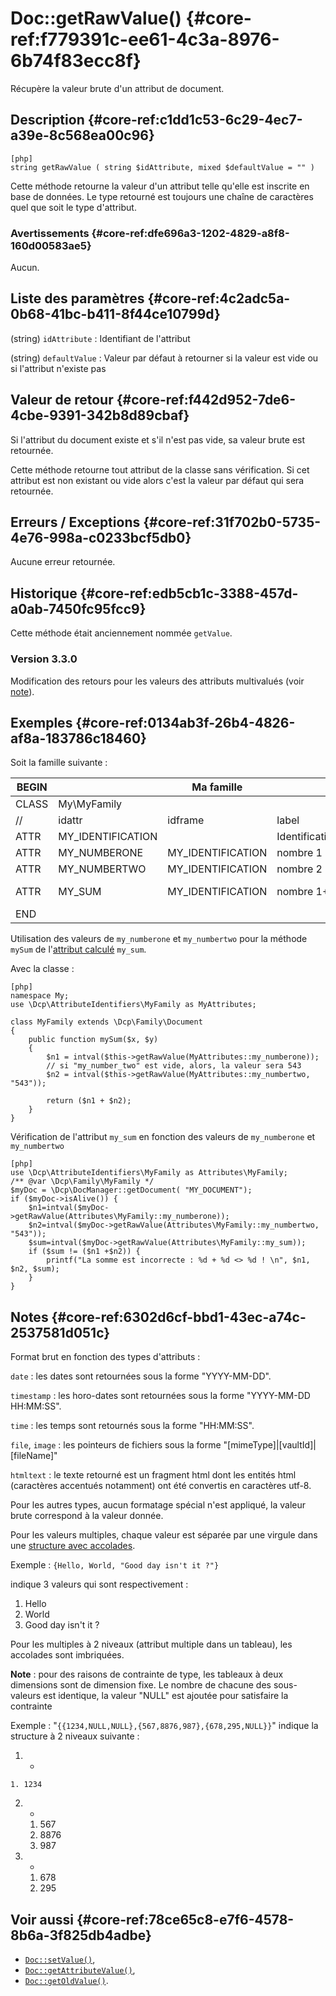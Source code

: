 # Doc::getRawValue() {#core-ref:f779391c-ee61-4c3a-8976-6b74f83ecc8f}

<div class="short-description">
Récupère la valeur brute d'un attribut de document.
</div>

## Description {#core-ref:c1dd1c53-6c29-4ec7-a39e-8c568ea00c96}

    [php]
    string getRawValue ( string $idAttribute, mixed $defaultValue = "" )

Cette méthode retourne la valeur d'un attribut telle qu'elle est inscrite en
base de données. Le type retourné est toujours une chaîne de caractères quel que
soit le type d'attribut.

### Avertissements {#core-ref:dfe696a3-1202-4829-a8f8-160d00583ae5}

Aucun.

## Liste des paramètres {#core-ref:4c2adc5a-0b68-41bc-b411-8f44ce10799d}

(string) `idAttribute`
:   Identifiant de l'attribut

(string) `defaultValue`
:   Valeur par défaut à retourner si la valeur est vide ou si l'attribut
    n'existe pas

## Valeur de retour {#core-ref:f442d952-7de6-4cbe-9391-342b8d89cbaf}

Si l'attribut du document existe et s'il n'est pas vide, sa valeur brute est
retournée.

Cette méthode retourne tout attribut de la classe sans vérification. Si cet
attribut est non existant ou vide alors c'est la valeur par défaut qui sera
retournée.

## Erreurs / Exceptions {#core-ref:31f702b0-5735-4e76-998a-c0233bcf5db0}

Aucune erreur retournée.

## Historique {#core-ref:edb5cb1c-3388-457d-a0ab-7450fc95fcc9}

Cette méthode était anciennement nommée `getValue`.

### Version 3.3.0

Modification des retours pour les valeurs des attributs multivalués (voir
[note][inote]).

## Exemples {#core-ref:0134ab3f-26b4-4826-af8a-183786c18460}

Soit la famille suivante :

| BEGIN |                   | Ma famille        |                 |     | MYFAMILY |       |     |     |   |                                     |     |
| ----- | ----------------- | ----------------- | --------------- | --- | -------- | ----- | --- | --- | - | ----------------------------------- | --- |
| CLASS | My\MyFamily       |                   |                 |     |          |       |     |     |   |                                     |     |
| //    | idattr            | idframe           | label           | T   | A        | type  | ord | vis | … | phpfunc                             |     |
| ATTR  | MY_IDENTIFICATION |                   | Identification  | N   | N        | frame | 10  | W   |   |                                     |     |
| ATTR  | MY_NUMBERONE      | MY_IDENTIFICATION | nombre 1        | Y   | N        | int   | 20  | W   |   |                                     |     |
| ATTR  | MY_NUMBERTWO      | MY_IDENTIFICATION | nombre 2        | N   | N        | int   | 30  | W   |   |                                     |     |
| ATTR  | MY_SUM            | MY_IDENTIFICATION | nombre 1&plus;2 | N   | N        | int   | 30  | R   |   | ::mySum(MY_NUMBERONE, MY_NUMBERTWO) |     |
| END   |                   |                   |                 |     |          |       |     |     |   |                                     |     |

Utilisation des valeurs de `my_numberone` et `my_numbertwo` pour la méthode
`mySum` de l'[attribut calculé][computeattr] `my_sum`.

Avec la classe :

    [php]
    namespace My;
    use \Dcp\AttributeIdentifiers\MyFamily as MyAttributes;
    
    class MyFamily extends \Dcp\Family\Document
    {
        public function mySum($x, $y)
        {
            $n1 = intval($this->getRawValue(MyAttributes::my_numberone));
            // si "my_number_two" est vide, alors, la valeur sera 543
            $n2 = intval($this->getRawValue(MyAttributes::my_numbertwo, "543"));

            return ($n1 + $n2);
        }
    }


Vérification de l'attribut `my_sum` en fonction des valeurs de `my_numberone` et
`my_numbertwo` 

    [php]
    use \Dcp\AttributeIdentifiers\MyFamily as Attributes\MyFamily;
    /** @var \Dcp\Family\MyFamily */
    $myDoc = \Dcp\DocManager::getDocument( "MY_DOCUMENT");
    if ($myDoc->isAlive()) {
        $n1=intval($myDoc->getRawValue(Attributes\MyFamily::my_numberone));
        $n2=intval($myDoc->getRawValue(Attributes\MyFamily::my_numbertwo, "543"));
        $sum=intval($myDoc->getRawValue(Attributes\MyFamily::my_sum));
        if ($sum != ($n1 +$n2)) {
            printf("La somme est incorrecte : %d + %d <> %d ! \n", $n1, $n2, $sum);
        }
    }

## Notes {#core-ref:6302d6cf-bbd1-43ec-a74c-2537581d051c}

Format brut en fonction des types d'attributs :

`date` 
:   les dates sont retournées sous la forme "YYYY-MM-DD".

`timestamp` 
:   les horo-dates sont retournées sous la forme "YYYY-MM-DD HH:MM:SS".

`time`
:   les temps sont retournés sous la forme "HH:MM:SS".

`file`, `image`
:   les pointeurs de fichiers sous la forme "[mimeType]|[vaultId]|[fileName]"

`htmltext` 
:   le texte retourné est un fragment html dont les entités html
    (caractères accentués notamment) ont été convertis en caractères utf-8.

Pour les autres types, aucun formatage spécial n'est appliqué, la valeur brute
correspond à la valeur donnée.


Pour les valeurs multiples, chaque valeur est séparée par une virgule dans une
[structure avec accolades][pgarray].

Exemple : `{Hello, World, "Good day isn't it ?"}`

indique 3 valeurs qui sont respectivement :

1.  Hello
2.  World
3.  Good day isn't it ?



Pour les multiples à 2 niveaux (attribut multiple dans un tableau), les
accolades sont imbriquées. 

**Note** : pour des raisons de contrainte de type, les tableaux à deux dimensions
sont de dimension fixe. Le nombre de chacune des sous-valeurs est identique, la
valeur "NULL" est ajoutée pour satisfaire la contrainte

Exemple : "`{{1234,NULL,NULL},{567,8876,987},{678,295,NULL}}`"
indique la structure à 2 niveaux suivante :

1.   -
    1. 1234
2.  -
    1. 567
    1. 8876
    1. 987
1.  -
    1. 678
    1. 295 



## Voir aussi {#core-ref:78ce65c8-e7f6-4578-8b6a-3f825db4adbe}

*   [`Doc::setValue()`][docsetvalue],
*   [`Doc::getAttributeValue()`][docgetattrvalue],
*   [`Doc::getOldValue()`][docgetoldvalue].

<!-- links -->
[docgetattrvalue]:  #core-ref:e4a8d6ff-7229-4105-81c4-94773ac24dfd
[docgetrawvalue]:   #core-ref:f779391c-ee61-4c3a-8976-6b74f83ecc8f
[docgetoldvalue]:   #core-ref:dccf7c64-8f4f-4c4a-8d0d-79b21b924848
[docsetvalue]:      #core-ref:febc397f-e629-4d47-955d-27cab8f4ed2f
[computeattr]:      #core-ref:4565cab9-73c8-4eee-bfa7-218ffbd4b687
[pgarray]:          http://www.postgresql.org/docs/9.3/static/arrays.html#ARRAYS-INPUT "Notation des tableaux postgreSql"
[inote]:    #core-ref:6302d6cf-bbd1-43ec-a74c-2537581d051c